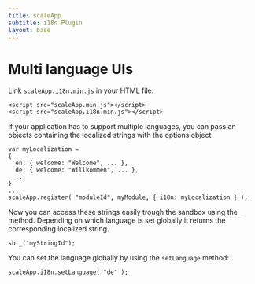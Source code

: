 ```yaml
---
title: scaleApp
subtitle: i18n Plugin
layout: base
---
```


# Multi language UIs

Link `scaleApp.i18n.min.js` in your HTML file:

    <script src="scaleApp.min.js"></script>
    <script src="scaleApp.i18n.min.js"></script>

If your application has to support multiple languages, you can pass an objects 
containing the localized strings with the options object.

    var myLocalization =
    {
      en: { welcome: "Welcome", ... },
      de: { welcome: "Willkommen", ... },
      ...
    }
    ...
    scaleApp.register( "moduleId", myModule, { i18n: myLocalization } );

Now you can access these strings easily trough the sandbox using the `_` method.
Depending on which language is set globally it returns the corresponding 
localized string.

    sb._("myStringId");

You can set the language globally by using the `setLanguage` method:

    scaleApp.i18n.setLanguage( "de" );
